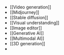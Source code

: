 - [[Video generation]]
- [[Midjourney]]
- [[Stable diffusion]]
- [[Visual understanding]]
- [[Image editor]]
- [[Generative AI]]
- [[Multimodal AI]]
- [[3D generation]]
-